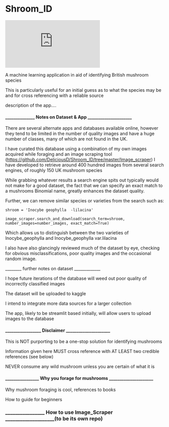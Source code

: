 # Shroom_ID


![App](https://share.streamlit.io/deliciousd/shroom_id/Shrooms_ID_app.py)

A machine learning application in aid of identifying British mushroom species


This is particularly useful for an initial guess as to what the species may be and for cross referencing with a reliable source


description of the app....


#### ______________ Notes on Dataset & App _____________________

There are several alternate apps and databases available online, 
however they tend to be limited in the number of quality images and have a huge number of classes, 
many of which are not found in the UK.

I have curated this database using a combination of my own images acquired while foraging and an image scraping tool (https://github.com/DeliciousD/Shroom_ID/tree/master/Image_scraper) 
I have developed to retrieve around 400 hundred images from several search engines, of roughly 150 UK mushroom species

While grabbing whatever results a search engine spits out typically would not make for a good dataset, the fact that we can specify an exact match to a mushrooms Binomial name, greatly enhances the dataset quality. 

Further, we can remove similar species or varieties from the search such as:

```
shroom = 'Inocybe geophylla  -lilacina'

image_scraper.search_and_download(search_term=shroom, number_images=number_images, exact_match=True)
```

Which allows us to distinguish between the two varieties of Inocybe_geophylla and Inocybe_geophylla var.lilacina

I also have also glancingly reviewed much of the dataset by eye, checking for obvious misclassifications, poor quality images and the occasional random image.


________ further notes on dataset _____________

I hope future iterations of the database will weed out poor quality of incorrectly classified images

The dataset will be uploaded to kaggle

I intend to integrate more data sources for a larger collection

The app, likely to be streamlit based initially, will allow users to upload images to the database


#### _________________ Disclaimer _____________________

This is NOT purporting to be a one-stop solution for identifying mushrooms

Information given here MUST cross reference with AT LEAST two credible references (see below)

NEVER consume any wild mushroom unless you are certain of what it is


#### ________________ Why you forage for mushrooms _____________________

Why mushroom foraging is cool, references to books


How to guide for beginners


### ________________ How to use Image_Scraper ____________________(to be its own repo)
